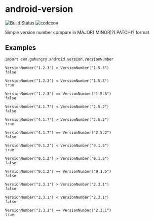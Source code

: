# android-version
[![Build Status](https://travis-ci.org/guhungry/android-version.svg?branch=master)](https://travis-ci.org/guhungry/android-version)
[![codecov](https://codecov.io/gh/guhungry/android-version/branch/master/graph/badge.svg)](https://codecov.io/gh/guhungry/android-version)

Simple version number compare in MAJOR(.MINOR)?(.PATCH)? format

## Examples
```
import com.guhungry.android.version.VersionNumber

VersionNumber("1.2.3") > VersionNumber("1.5.3")
false

VersionNumber("1.2.3") < VersionNumber("1.5.3")
true

VersionNumber("1.2.3") == VersionNumber("1.5.3")
false

VersionNumber("4.1.7") < VersionNumber("2.5.2")
false

VersionNumber("4.1.7") > VersionNumber("2.5.2")
true

VersionNumber("4.1.7") == VersionNumber("2.5.2")
false

VersionNumber("9.1.2") < VersionNumber("9.1.5")
true

VersionNumber("9.1.2") > VersionNumber("9.1.5")
false

VersionNumber("9.1.2") == VersionNumber("9.1.5")
false

VersionNumber("2.3.1") > VersionNumber("2.3.1")
false

VersionNumber("2.3.1") < VersionNumber("2.3.1")
false

VersionNumber("2.3.1") == VersionNumber("2.3.1")
true
```
